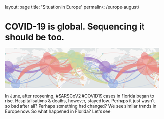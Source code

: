 layout: page
title: "Situation in Europe"
permalink: /europe-august/

# COVID-19 is global. Sequencing it should be too.

![COVID-19 spread over world](/images/all_over_world.png)

In June, after reopening, #SARSCoV2 #COVID19 cases in Florida began to rise. Hospitalisations & deaths, however, stayed low. Perhaps it just wasn't so bad after all? Perhaps something had changed? We see similar trends in Europe now. So what happened in Florida?
Let's see

